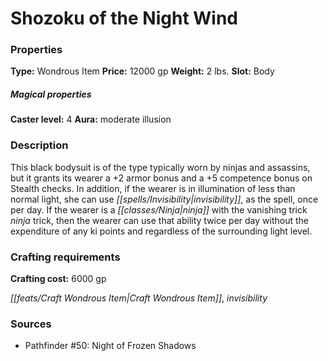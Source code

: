 ﻿---
Title: "Shozoku of the Night Wind"
Type: "Wondrous Item"
Price: "12000 gp"
Weight: "2 lbs."
Slot: "Body"
Caster level: "4"
Aura: "moderate illusion"
Description: |
  "This black bodysuit is of the type typically worn by ninjas and assassins, but it grants its wearer a +2 armor bonus and a +5 competence bonus on Stealth checks. In addition, if the wearer is in illumination of less than normal light, she can use _invisibility_, as the spell, once per day. If the wearer is a ninja with the vanishing trick ninja trick, then the wearer can use that ability twice per day without the expenditure of any _ki_ points and regardless of the surrounding light level."
Crafting cost: "6000 gp"
Sources: "['Pathfinder #50: Night of Frozen Shadows']"
---

# Shozoku of the Night Wind

### Properties

**Type:** Wondrous Item **Price:** 12000 gp **Weight:** 2 lbs. **Slot:** Body

##### Magical properties

**Caster level:** 4 **Aura:** moderate illusion

### Description

This black bodysuit is of the type typically worn by ninjas and assassins, but it grants its wearer a +2 armor bonus and a +5 competence bonus on Stealth checks. In addition, if the wearer is in illumination of less than normal light, she can use _[[spells/Invisibility|invisibility]]_, as the spell, once per day. If the wearer is a _[[classes/Ninja|ninja]]_ with the vanishing trick _ninja_ trick, then the wearer can use that ability twice per day without the expenditure of any ki points and regardless of the surrounding light level.

### Crafting requirements

**Crafting cost:** 6000 gp

_[[feats/Craft Wondrous Item|Craft Wondrous Item]]_, _invisibility_

### Sources

* Pathfinder #50: Night of Frozen Shadows